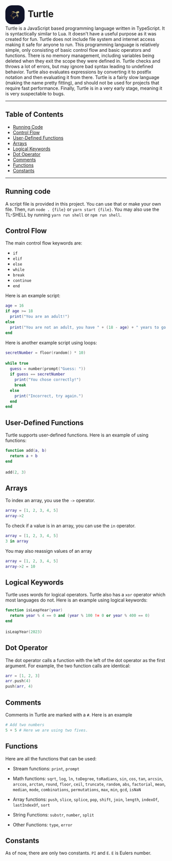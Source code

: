 # Turtle <img src="./logo.png" style="float: left; margin-right: 10px; width: 60px; margin-top: -10px; border-radius: 20px;">

Turtle is a JavaScript based programming language written in TypeScript. It is syntactically similar to Lua. It doesn't have a useful purpose as it was created for fun. Turtle does not include file system and internet access making it safe for anyone to run. This programming language is relatively simple, only consisting of basic control flow and basic operators and functions. There is no memory management, including variables being deleted when they exit the scope they were defined in. Turtle checks and throws a lot of errors, but may ignore bad syntax leading to undefined behavior. Turtle also evaluates expressions by converting it to postfix notation and then evaluating it from there. Turtle is a fairly slow language (making the name pretty fitting), and should not be used for projects that require fast performance. Finally, Turtle is in a very early stage, meaning it is very suspectable to bugs.

<hr>

## Table of Contents
- [Running Code](#running-code)
- [Control Flow](#control-flow)
- [User-Defined Functions](#user-defined-functions)
- [Arrays](#arrays)
- [Logical Keywords](#logical-keywords)
- [Dot Operator](#dot-operator)
- [Comments](#comments)
- [Functions](#functions)
- [Constants](#constants)

<hr>

## Running code
A script file is provided in this project. You can use that or make your own file. Then, run `node . {file}` or `yarn start {file}`.
You may also use the TL-SHELL by running `yarn run shell` or `npm run shell`.

## Control Flow
The main control flow keywords are:
- `if`
- `elif`
- `else`
- `while`
- `break`
- `continue`
- `end`

Here is an example script:
```lua
age = 16
if age >= 18
  print("You are an adult!")
else
  print("You are not an adult, you have " + (18 - age) + " years to go!")
end
```

Here is another example script using loops:
```lua
secretNumber = floor(random() * 10)

while true
  guess = number(prompt("Guess: "))
  if guess == secretNumber
    print("You chose correctly!")
    break
  else
    print("Incorrect, try again.")
  end
end
```

## User-Defined Functions
Turtle supports user-defined functions. Here is an example of using functions:
```lua
function add(a, b)
  return a + b
end

add(2, 3)
```

## Arrays
To index an array, you use the `->` operator.
```lua
array = [1, 2, 3, 4, 5]
array->2
```
To check if a value is in an array, you can use the `in` operator.
```lua
array = [1, 2, 3, 4, 5]
3 in array
```

You may also reassign values of an array
```lua
array = [1, 2, 3, 4, 5]
array->2 = 10
```

## Logical Keywords
Turtle uses words for logical operators. Turtle also has a `xor` operator which most languages do not. Here is an example using logical keywords:
```lua
function isLeapYear(year)
  return year % 4 == 0 and (year % 100 != 0 or year % 400 == 0)
end

isLeapYear(2023)
```

## Dot Operator
The dot operator calls a function with the left of the dot operator as the first argument. For example, the two function calls are identical:
```lua
arr = [1, 2, 3]
arr.push(4)
push(arr, 4)
```

## Comments
Comments in Turtle are marked with a `#`. Here is an example
```python
# Add two numbers
5 + 5 # Here we are using two fives.
```

## Functions
Here are all the functions that can be used:
- Stream functions:
    `print`, `prompt`
- Math functions:
    `sqrt`, `log`, `ln`, `toDegree`, `toRadians`, `sin`, `cos`, `tan`, `arcsin`, `arccos`, `arctan`,
    `round`, `floor`, `ceil`, `truncate`,
    `random`, `abs`,
    `factorial`, `mean`, `median`, `mode`, `combinations`, `permutations`,
    `max`, `min`, 
    `gcd`,
    `isNaN`

- Array functions:
    `push`, `slice`, `splice`, `pop`, `shift`, `join`, `length`, `indexOf`, `lastIndexOf`, `sort`

- String Functions:
    `substr`, `number`, `split`

- Other Functions:
    `type`, `error`

## Constants
As of now, there are only two constants. `PI` and `E`. `E` is Eulers number.